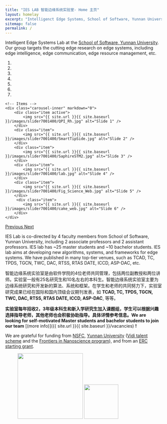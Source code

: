 ```yaml
---
title: "IES LAB 智能边缘系统实验室- Home 主页"
layout: homelay
excerpt: "Intelligenct Edge Systems, School of Software, Yunnan University."
sitemap: false
permalink: /
---
```


Intelligent Edge Systems Lab at the [School of Software, Yunnan University](http://www.sei.ynu.edu.cn/). Our group targets the cutting edge research on edge systems, including edge intelligence, edge communication, edge resource management, etc. 


<div markdown="0" id="carousel" class="carousel slide" data-ride="carousel" data-interval="4000" data-pause="hover" >
    <!-- Menu -->
    <ol class="carousel-indicators">
        <li data-target="#carousel" data-slide-to="0" class="active"></li>
        <li data-target="#carousel" data-slide-to="1"></li>
        <li data-target="#carousel" data-slide-to="2"></li>
        <li data-target="#carousel" data-slide-to="3"></li>
        <li data-target="#carousel" data-slide-to="4"></li>
        <li data-target="#carousel" data-slide-to="5"></li>
        <li data-target="#carousel" data-slide-to="6"></li>
    </ol>

    <!-- Items -->
    <div class="carousel-inner" markdown="0">
        <div class="item active">
            <img src="{{ site.url }}{{ site.baseurl }}/images/slider7001400/QPI_Rh.jpg" alt="Slide 1" />
        </div>
        <div class="item">
            <img src="{{ site.url }}{{ site.baseurl }}/images/slider7001400/SmartTipSide.jpg" alt="Slide 2" />
        </div>
        <div class="item">
            <img src="{{ site.url }}{{ site.baseurl }}/images/slider7001400/SaphireSTM2.jpg" alt="Slide 3" />
        </div>
        <div class="item">
            <img src="{{ site.url }}{{ site.baseurl }}/images/slider7001400/lab.jpg" alt="Slide 4" />
        </div>
        <div class="item">
            <img src="{{ site.url }}{{ site.baseurl }}/images/slider7001400/Fig_Science_Web.jpg" alt="Slide 5" />
        </div>       
         <div class="item">
            <img src="{{ site.url }}{{ site.baseurl }}/images/slider7001400/cake_web.jpg" alt="Slide 6" />
        </div>
    </div>
  <a class="left carousel-control" href="#carousel" role="button" data-slide="prev">
    <span class="glyphicon glyphicon-chevron-left" aria-hidden="true"></span>
    <span class="sr-only">Previous</span>
  </a>
  <a class="right carousel-control" href="#carousel" role="button" data-slide="next">
    <span class="glyphicon glyphicon-chevron-right" aria-hidden="true"></span>
    <span class="sr-only">Next</span>
  </a>
</div>


IES Lab is co-directed by 4 faculty members from School of Software, Yunnan University, including 2 associate professors and 2 assistant professors. IES lab has ~25 master students and ~10 bachelor students. IES lab aims at developing new algorithms, systems, and frameworks for edge systems. We have published in many top-tier venues, such as TCAD, TC, TPDS, TGCN, TWC, DAC, RTSS, RTAS DATE, ICCD, ASP-DAC, etc. 

智能边缘系统实验室是由软件学院的4位老师共同管理，包括两位副教授和两位讲师。实验室一般有25名研究生和10名左右的本科生。智能边缘系统实验室主要为边缘系统研究和开发新的算法、系统和框架。在学生和老师的共同努力下，实验室研究成果已经在国际和国内顶级会议期刊发表，如 **TCAD, TC, TPDS, TGCN, TWC, DAC, RTSS, RTAS DATE, ICCD, ASP-DAC**, 等等。


 **实验室每年招收2，3年级本科生和新入学研究生加入课题组，学生可以根据兴趣选择指导老师，其他老师也会积极协助指导。具体详情参考信息。We are  looking for self-motivated Master students and bachelor students to join our team** [(more info)]({{ site.url }}{{ site.baseurl }}/vacancies) **!**


We are grateful for funding from [NSFC](http://www.nsfc.gov.cn/),  [Yunnan University](www.ynu.edu.cn) ([Vidi talent scheme](http://www.nwo.nl/en/research-and-results/programmes/Talent+Scheme) and the [Frontiers in Nanoscience program](https://www.universiteitleiden.nl/en/research/research-projects/science/frontiers-of-nanoscience-nanofront)), and from an [ERC starting grant](https://erc.europa.eu/funding/starting-grants).

<figure class="two">
  <img src="{{ site.url }}{{ site.baseurl }}/images/logopic/logo_nsfc.png" style="width: 210px">
  <img src="{{ site.url }}{{ site.baseurl }}/images/logopic/logo_ynu.jpeg" style="width: 110px">
</figure>
